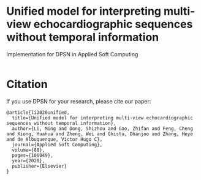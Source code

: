 # Unified model for interpreting multi-view echocardiographic sequences without temporal information
Implementation for DPSN in Applied Soft Computing

![]()

# Citation
If you use DPSN for your research, please cite our paper:

```
@article{li2020unified,
  title={Unified model for interpreting multi-view echocardiographic sequences without temporal information},
  author={Li, Ming and Dong, Shizhou and Gao, Zhifan and Feng, Cheng and Xiong, Huahua and Zheng, Wei and Ghista, Dhanjoo and Zhang, Heye and de Albuquerque, Victor Hugo C},
  journal={Applied Soft Computing},
  volume={88},
  pages={106049},
  year={2020},
  publisher={Elsevier}
}
```

